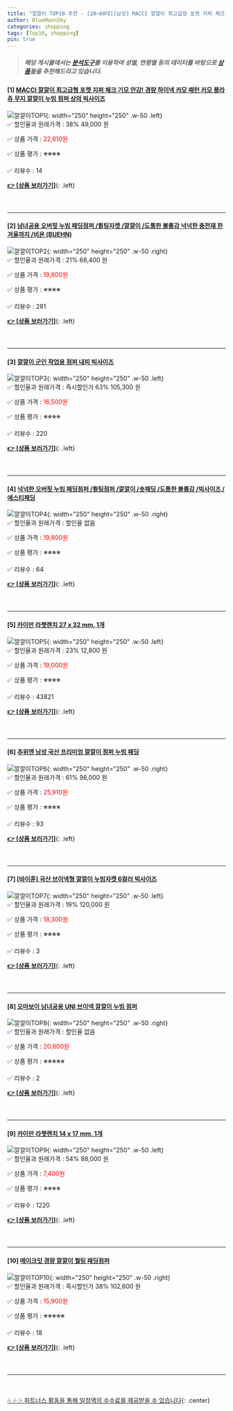```yaml
---
title: "깔깔이 TOP10 추천 - [20~60대][남성] MACCI 깔깔이 최고급형 포켓 지퍼 체크 기모 안감! 경량 하이넥 카모 패턴 카모 플라쥬 무지 깔깔이 누빔 점퍼 상의 빅사"
author: BlueMoonSky
categories: shopping
tags: [Top10, shopping]
pin: true
---
```


> ##### 해당 게시물에서는 [**분석도구**](https://itemscout.io/)를 이용하여 **성별**, **연령별** 등의 데이터를 바탕으로 [**상품**](https://link.coupang.com/a/baae76)들을 추천해드리고 있습니다.

#### [1] [MACCI 깔깔이 최고급형 포켓 지퍼 체크 기모 안감! 경량 하이넥 카모 패턴 카모 플라쥬 무지 깔깔이 누빔 점퍼 상의 빅사이즈](https://link.coupang.com/re/AFFSDP?lptag=AF5964186&subid=bluemoonsky6999&pageKey=7469645325&traceid=V0-153&itemId=19488470542&vendorItemId=5534820508)
![깔깔이TOP1](https://thumbnail8.coupangcdn.com/thumbnails/remote/230x230ex/image/vendor_inventory/7b71/dc8d74fc237b8dc85b1499f5c95c3d53be49eed9ebdb9d937315eb8a1271.jpg){: width="250" height="250" .w-50 .left}
<br>
✅ 할인율과 원래가격 : 38%  49,000   원

✅ 상품 가격 : <span style="color:red"> 22,610원 </span>

✅ 상품 평가 : **⭐⭐⭐⭐**

✅ 리뷰수 : 14

[**👉  [상품 보러가기]**](https://link.coupang.com/re/AFFSDP?lptag=AF5964186&subid=bluemoonsky6999&pageKey=7469645325&traceid=V0-153&itemId=19488470542&vendorItemId=5534820508){: .left}
<br>
<br>
<br>

***

#### [2] [남녀공용 오버핏 누빔 패딩점퍼 /퀼팅자켓 /깔깔이 /도툼한 볼륨감 넉넉한 충전재 한겨울까지 /비욘 (BUEHN)](https://link.coupang.com/re/AFFSDP?lptag=AF5964186&subid=bluemoonsky6999&pageKey=6850553494&traceid=V0-153&itemId=16318407616&vendorItemId=83952988980)
![깔깔이TOP2](https://thumbnail9.coupangcdn.com/thumbnails/remote/230x230ex/image/vendor_inventory/34c6/8d58466304d875d975bcca3843f2168bfc68a28610ae6eb09356e59808b7.jpg){: width="250" height="250" .w-50 .right}
<br>
✅ 할인율과 원래가격 : 21%  68,400   원

✅ 상품 가격 : <span style="color:red"> 19,800원 </span>

✅ 상품 평가 : **⭐⭐⭐⭐**

✅ 리뷰수 : 281

[**👉  [상품 보러가기]**](https://link.coupang.com/re/AFFSDP?lptag=AF5964186&subid=bluemoonsky6999&pageKey=6850553494&traceid=V0-153&itemId=16318407616&vendorItemId=83952988980){: .left}
<br>
<br>
<br>

***

#### [3] [깔깔이 군인 작업용 점퍼 내피 빅사이즈](https://link.coupang.com/re/AFFSDP?lptag=AF5964186&subid=bluemoonsky6999&pageKey=1986378648&traceid=V0-153&itemId=3379944621&vendorItemId=87075045543)
![깔깔이TOP3](https://thumbnail10.coupangcdn.com/thumbnails/remote/230x230ex/image/vendor_inventory/f868/530f36cd8c561b1ff64ad0820385aec74cf993be133f505fb50798f13f68.jpg){: width="250" height="250" .w-50 .left}
<br>
✅ 할인율과 원래가격 : 즉시할인가 63%  105,300   원

✅ 상품 가격 : <span style="color:red"> 16,500원 </span>

✅ 상품 평가 : **⭐⭐⭐⭐**

✅ 리뷰수 : 220

[**👉  [상품 보러가기]**](https://link.coupang.com/re/AFFSDP?lptag=AF5964186&subid=bluemoonsky6999&pageKey=1986378648&traceid=V0-153&itemId=3379944621&vendorItemId=87075045543){: .left}
<br>
<br>
<br>

***

#### [4] [넉넉한 오버핏 누빔 패딩점퍼 /퀼팅점퍼 /깔깔이 /숏패딩 /도톰한 볼륨감 /빅사이즈 /에스티패딩](https://link.coupang.com/re/AFFSDP?lptag=AF5964186&subid=bluemoonsky6999&pageKey=6976519692&traceid=V0-153&itemId=17029922361&vendorItemId=83466937800)
![깔깔이TOP4](https://thumbnail7.coupangcdn.com/thumbnails/remote/230x230ex/image/vendor_inventory/ff0e/3325d412543c498de0ea710cf263090aeac252f134b5a88aea6d8d992b62.jpg){: width="250" height="250" .w-50 .right}
<br>
✅ 할인율과 원래가격 : 할인율 없음

✅ 상품 가격 : <span style="color:red"> 19,800원 </span>

✅ 상품 평가 : **⭐⭐⭐⭐**

✅ 리뷰수 : 64

[**👉  [상품 보러가기]**](https://link.coupang.com/re/AFFSDP?lptag=AF5964186&subid=bluemoonsky6999&pageKey=6976519692&traceid=V0-153&itemId=17029922361&vendorItemId=83466937800){: .left}
<br>
<br>
<br>

***

#### [5] [카이만 라쳇렌치 27 x 32 mm, 1개](https://link.coupang.com/re/AFFSDP?lptag=AF5964186&subid=bluemoonsky6999&pageKey=22519264&traceid=V0-153&itemId=87425062&vendorItemId=3149240745)
![깔깔이TOP5](https://thumbnail10.coupangcdn.com/thumbnails/remote/230x230ex/image/retail/images/2017/05/23/16/2/eecc0438-80bb-47e9-a27c-637f937f93f6.jpg){: width="250" height="250" .w-50 .left}
<br>
✅ 할인율과 원래가격 : 23%  12,800   원

✅ 상품 가격 : <span style="color:red"> 19,000원 </span>

✅ 상품 평가 : **⭐⭐⭐⭐**

✅ 리뷰수 : 43821

[**👉  [상품 보러가기]**](https://link.coupang.com/re/AFFSDP?lptag=AF5964186&subid=bluemoonsky6999&pageKey=22519264&traceid=V0-153&itemId=87425062&vendorItemId=3149240745){: .left}
<br>
<br>
<br>

***

#### [6] [추위앤 남성 국산 프리미엄 깔깔이 점퍼 누빔 패딩](https://link.coupang.com/re/AFFSDP?lptag=AF5964186&subid=bluemoonsky6999&pageKey=7551844694&traceid=V0-153&itemId=19875656721&vendorItemId=87078413006)
![깔깔이TOP6](https://thumbnail10.coupangcdn.com/thumbnails/remote/230x230ex/image/vendor_inventory/a1a0/ac3be5dc7a311e555f21b7ef92cd2d90d96beb90a9ca9da6eefaca9221a7.jpg){: width="250" height="250" .w-50 .right}
<br>
✅ 할인율과 원래가격 : 61%  98,000   원

✅ 상품 가격 : <span style="color:red"> 25,910원 </span>

✅ 상품 평가 : **⭐⭐⭐⭐**

✅ 리뷰수 : 93

[**👉  [상품 보러가기]**](https://link.coupang.com/re/AFFSDP?lptag=AF5964186&subid=bluemoonsky6999&pageKey=7551844694&traceid=V0-153&itemId=19875656721&vendorItemId=87078413006){: .left}
<br>
<br>
<br>

***

#### [7] [[바이훈] 국산 브이넥형 깔깔이 누빔자켓 6컬러 빅사이즈](https://link.coupang.com/re/AFFSDP?lptag=AF5964186&subid=bluemoonsky6999&pageKey=149296635&traceid=V0-153&itemId=431787894&vendorItemId=4064300836)
![깔깔이TOP7](https://thumbnail6.coupangcdn.com/thumbnails/remote/230x230ex/image/vendor_inventory/6186/5266447b33a730a306a58e6bd7c84a97ace5f338c67d304b3ad99d50b7af.jpg){: width="250" height="250" .w-50 .left}
<br>
✅ 할인율과 원래가격 : 19%  120,000   원

✅ 상품 가격 : <span style="color:red"> 18,300원 </span>

✅ 상품 평가 : **⭐⭐⭐⭐**

✅ 리뷰수 : 3

[**👉  [상품 보러가기]**](https://link.coupang.com/re/AFFSDP?lptag=AF5964186&subid=bluemoonsky6999&pageKey=149296635&traceid=V0-153&itemId=431787894&vendorItemId=4064300836){: .left}
<br>
<br>
<br>

***

#### [8] [오마보이 남녀공용 UNI 브이넥 깔깔이 누빔 점퍼](https://link.coupang.com/re/AFFSDP?lptag=AF5964186&subid=bluemoonsky6999&pageKey=7560754196&traceid=V0-153&itemId=19918593909&vendorItemId=87018347658)
![깔깔이TOP8](https://thumbnail8.coupangcdn.com/thumbnails/remote/230x230ex/image/vendor_inventory/1169/61d71f8fde1135cf4cf64ad72b644bfee6074dd3ebc3c8b14edb10f0942c.jpg){: width="250" height="250" .w-50 .right}
<br>
✅ 할인율과 원래가격 : 할인율 없음

✅ 상품 가격 : <span style="color:red"> 20,800원 </span>

✅ 상품 평가 : **⭐⭐⭐⭐⭐**

✅ 리뷰수 : 2

[**👉  [상품 보러가기]**](https://link.coupang.com/re/AFFSDP?lptag=AF5964186&subid=bluemoonsky6999&pageKey=7560754196&traceid=V0-153&itemId=19918593909&vendorItemId=87018347658){: .left}
<br>
<br>
<br>

***

#### [9] [카이만 라쳇렌치 14 x 17 mm, 1개](https://link.coupang.com/re/AFFSDP?lptag=AF5964186&subid=bluemoonsky6999&pageKey=22519262&traceid=V0-153&itemId=87425057&vendorItemId=3149240742)
![깔깔이TOP9](https://thumbnail10.coupangcdn.com/thumbnails/remote/230x230ex/image/retail/images/2017/05/23/16/2/eecc0438-80bb-47e9-a27c-637f937f93f6.jpg){: width="250" height="250" .w-50 .left}
<br>
✅ 할인율과 원래가격 : 54%  88,000   원

✅ 상품 가격 : <span style="color:red"> 7,400원 </span>

✅ 상품 평가 : **⭐⭐⭐⭐**

✅ 리뷰수 : 1220

[**👉  [상품 보러가기]**](https://link.coupang.com/re/AFFSDP?lptag=AF5964186&subid=bluemoonsky6999&pageKey=22519262&traceid=V0-153&itemId=87425057&vendorItemId=3149240742){: .left}
<br>
<br>
<br>

***

#### [10] [메이크잇 경량 깔깔이 퀄팅 패딩점퍼](https://link.coupang.com/re/AFFSDP?lptag=AF5964186&subid=bluemoonsky6999&pageKey=6197576163&traceid=V0-153&itemId=12276020912&vendorItemId=79546421156)
![깔깔이TOP10](https://thumbnail8.coupangcdn.com/thumbnails/remote/230x230ex/image/vendor_inventory/20b0/14ed40b78adaecece82daa91c40f655b72096cb3b5487bb8831e5c56a164.jpg){: width="250" height="250" .w-50 .right}
<br>
✅ 할인율과 원래가격 : 즉시할인가 38%  102,600   원

✅ 상품 가격 : <span style="color:red"> 15,900원 </span>

✅ 상품 평가 : **⭐⭐⭐⭐⭐**

✅ 리뷰수 : 18

[**👉  [상품 보러가기]**](https://link.coupang.com/re/AFFSDP?lptag=AF5964186&subid=bluemoonsky6999&pageKey=6197576163&traceid=V0-153&itemId=12276020912&vendorItemId=79546421156){: .left}
<br>
<br>
<br>

***
<br><br>[💦 💦 💦 파트너스 활동을 통해 일정액의 수수료를 제공받을 수 있습니다](https://link.coupang.com/a/baae76){: .center}